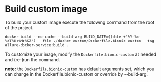 # Build custom image

To build your custom image execute the following command from the root of the project.

```shell script
docker build --no-cache --build-arg BUILD_DATE=$(date +"%Y-%m-%dT%H:%M:%SZ") --file ./docker-custom/Dockerfile.bionic-custom --tag allure-docker-service:build .
```

To customize your image, modify the `Dockerfile.bionic-custom` as needed and (re-)run the command.

__note:__ the `Dockerfile.bionic-custom` has default arguments set, which you can change in the Dockerfile.bionic-custom or override by --build-arg.
